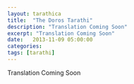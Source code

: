 ```yaml
---
layout: tarathica
title:  "The Doros Tarathi"
description: "Translation Coming Soon"
excerpt: "Translation Coming Soon"
date:   2013-11-09 05:00:00
categories: 
tags: [tarathi]
---
```


Translation Coming Soon